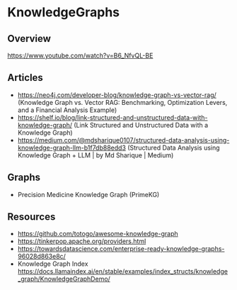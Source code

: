 # KnowledgeGraphs

## Overview

https://www.youtube.com/watch?v=B6_NfvQL-BE


## Articles

- https://neo4j.com/developer-blog/knowledge-graph-vs-vector-rag/ (Knowledge Graph vs. Vector RAG: Benchmarking,
  Optimization Levers, and a Financial Analysis Example)
- https://shelf.io/blog/link-structured-and-unstructured-data-with-knowledge-graph/ (Link Structured and Unstructured
  Data with a Knowledge Graph)
- https://medium.com/@mdsharique0107/structured-data-analysis-using-knowledge-graph-llm-b1f7db88edd3 (Structured Data
  Analysis using Knowledge Graph + LLM | by Md Sharique | Medium)

## Graphs

- Precision Medicine Knowledge Graph (PrimeKG)

## Resources

- https://github.com/totogo/awesome-knowledge-graph
- https://tinkerpop.apache.org/providers.html
- https://towardsdatascience.com/enterprise-ready-knowledge-graphs-96028d863e8c/
- Knowledge Graph Index https://docs.llamaindex.ai/en/stable/examples/index_structs/knowledge_graph/KnowledgeGraphDemo/